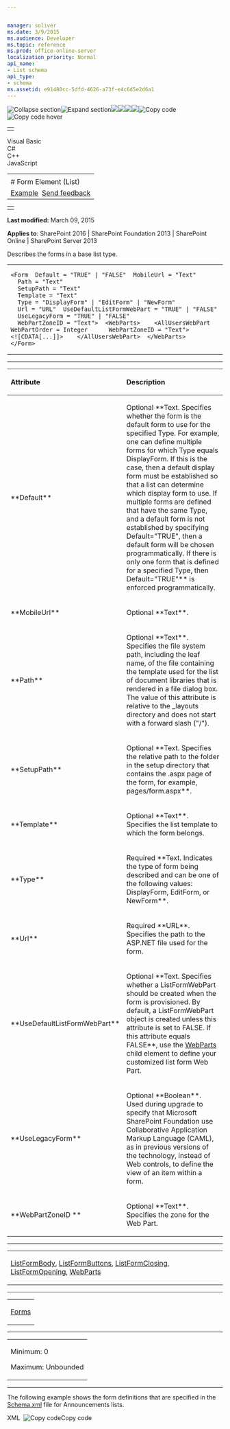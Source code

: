 ```yaml
---


manager: soliver
ms.date: 3/9/2015
ms.audience: Developer
ms.topic: reference
ms.prod: office-online-server
localization_priority: Normal
api_name:
- List schema
api_type:
- schema
ms.assetid: e91480cc-5dfd-4626-a73f-e4c6d5e2d6a1
---
```


![Collapse
section](../icons/collapse_all.gif "Collapse section")![Expand
section](../icons/expand_all.gif "Expand section")![](../icons/collapse_all.gif)![](../icons/expand_all.gif)![](../icons/dropdown.gif)![](../icons/dropdownHover.gif)![Copy
code](../icons/copycode.gif "Copy code")![Copy code
hover](../icons/copycodeHighlight.gif "Copy code hover")
<table>
<tbody>
<tr class="odd">
<td align="left"></td>
</tr>
</tbody>
</table>

Visual Basic  
C\#  
C++  
JavaScript  

<table>
<tbody>
<tr class="odd">
<td align="left"><span id="runningHeaderText"></span></td>
</tr>
<tr class="even">
<td align="left"># Form Element (List)</td>
</tr>
<tr class="odd">
<td align="left"><a href="#exampleToggle">Example</a>  <span id="headfeedbackarea" class="feedbackhead"><a href="javascript:SubmitFeedback(&#39;docthis@Microsoft.com&#39;,&#39;&#39;,&#39;&#39;,&#39;&#39;,&#39;1.0.18082.1225&#39;,&#39;%0\dThank%20you%20for%20your%20feedback.%20The%20developer%20writing%20teams%20use%20your%20feedback%20to%20improve%20documentation.%20While%20we%20are%20reviewing%20your%20feedback,%20we%20may%20send%20you%20e-mail%20to%20ask%20for%20clarification%20or%20feedback%20on%20a%20solution.%20We%20do%20not%20use%20your%20e-mail%20address%20for%20any%20other%20purpose%20and%20we%20delete%20it%20after%20we%20finish%20our%20review.%0\AFor%20further%20information%20about%20the%20privacy%20policies%20of%20Microsoft,%20please%20see%20http://privacy.microsoft.com/en-us/default.aspx.%0\A%0\d&#39;,&#39;Customer%20feedback&#39;);">Send feedback</a></span></td>
</tr>
</tbody>
</table>

<table>
<colgroup>
<col width="100%" />
</colgroup>
<tbody>
<tr class="odd">
<td align="left"></td>
</tr>
</tbody>
</table>

**Last modified:** March 09, 2015

**Applies to**: SharePoint 2016 | SharePoint Foundation 2013 |
SharePoint Online | SharePoint Server 2013

Describes the forms in a base list type.

<span codelanguage="other"></span>
<table>
<colgroup>
<col width="100%" />
</colgroup>
<tbody>
<tr class="odd">
<td align="left"><pre><code>&lt;Form  Default = &quot;TRUE&quot; | &quot;FALSE&quot;  MobileUrl = &quot;Text&quot;
  Path = &quot;Text&quot;
  SetupPath = &quot;Text&quot;
  Template = &quot;Text&quot;
  Type = &quot;DisplayForm&quot; | &quot;EditForm&quot; | &quot;NewForm&quot;
  Url = &quot;URL&quot;  UseDefaultListFormWebPart = &quot;TRUE&quot; | &quot;FALSE&quot;
  UseLegacyForm = &quot;TRUE&quot; | &quot;FALSE&quot;
  WebPartZoneID = &quot;Text&quot;&gt;  &lt;WebParts&gt;    &lt;AllUsersWebPart      WebPartOrder = Integer      WebPartZoneID = &quot;Text&quot;&gt;        &lt;![CDATA[...]]&gt;    &lt;/AllUsersWebPart&gt;  &lt;/WebParts&gt;
&lt;/Form&gt;</code></pre></td>
</tr>
</tbody>
</table>


-----------------------------------------------------------------------------------------------------------------------------------------------------------------------------------------------

<table>
<colgroup>
<col width="50%" />
<col width="50%" />
</colgroup>
<thead>
<tr class="header">
<th align="left"><p>Attribute</p></th>
<th align="left"><p>Description</p></th>
</tr>
</thead>
<tbody>
<tr class="odd">
<td align="left"><p>**Default**</p></td>
<td align="left"><p>Optional **Text</span>. Specifies whether the form is the default form to use for the specified <span class="keyword">Type</span>. For example, one can define multiple forms for which <span class="keyword">Type</span> equals <span class="keyword">DisplayForm</span>. If this is the case, then a default display form must be established so that a list can determine which display form to use. If multiple forms are defined that have the same <span class="keyword">Type</span>, and a default form is not established by specifying <span class="keyword">Default=&quot;TRUE&quot;</span>, then a default form will be chosen programmatically. If there is only one form that is defined for a specified <span class="keyword">Type</span>, then <span class="keyword">Default=&quot;TRUE&quot;** is enforced programmatically.</p></td>
</tr>
<tr class="even">
<td align="left"><p>**MobileUrl**</p></td>
<td align="left"><p>Optional **Text**.</p></td>
</tr>
<tr class="odd">
<td align="left"><p>**Path**</p></td>
<td align="left"><p>Optional **Text**. Specifies the file system path, including the leaf name, of the file containing the template used for the list of document libraries that is rendered in a file dialog box. The value of this attribute is relative to the _layouts directory and does not start with a forward slash (&quot;/&quot;).</p></td>
</tr>
<tr class="even">
<td align="left"><p>**SetupPath**</p></td>
<td align="left"><p>Optional **Text</span>. Specifies the relative path to the folder in the setup directory that contains the .aspx page of the form, for example, <span class="code">pages/form.aspx**.</p></td>
</tr>
<tr class="odd">
<td align="left"><p>**Template**</p></td>
<td align="left"><p>Optional **Text**. Specifies the list template to which the form belongs.</p></td>
</tr>
<tr class="even">
<td align="left"><p>**Type**</p></td>
<td align="left"><p>Required **Text</span>. Indicates the type of form being described and can be one of the following values: <span class="keyword">DisplayForm</span>, <span class="keyword">EditForm</span>, or <span class="keyword">NewForm**.</p></td>
</tr>
<tr class="odd">
<td align="left"><p>**Url**</p></td>
<td align="left"><p>Required **URL**. Specifies the path to the ASP.NET file used for the form.</p></td>
</tr>
<tr class="even">
<td align="left"><p>**UseDefaultListFormWebPart**</p></td>
<td align="left"><p>Optional **Text</span>. Specifies whether a ListFormWebPart should be created when the form is provisioned. By default, a <span sdata="cer" target="T:Microsoft.SharePoint.WebPartPages.ListFormWebPart"><span class="nolink">ListFormWebPart</span></span> object is created unless this attribute is set to <span class="keyword">FALSE</span>. If this attribute equals <span class="keyword">FALSE**, use the <a href="webparts-element-list.htm">WebParts</a> child element to define your customized list form Web Part.</p></td>
</tr>
<tr class="odd">
<td align="left"><p>**UseLegacyForm**</p></td>
<td align="left"><p>Optional **Boolean**. Used during upgrade to specify that Microsoft SharePoint Foundation use Collaborative Application Markup Language (CAML), as in previous versions of the technology, instead of Web controls, to define the view of an item within a form.</p></td>
</tr>
<tr class="even">
<td align="left"><p>**WebPartZoneID **</p></td>
<td align="left"><p>Optional **Text**. Specifies the zone for the Web Part.</p></td>
</tr>
</tbody>
</table>


---------------------------------------------------------------------------------------------------------------------------------------------------------------------------------------------------

<table>
<colgroup>
<col width="100%" />
</colgroup>
<tbody>
<tr class="odd">
<td align="left"><p><a href="listformbody-element-list.htm">ListFormBody</a>, <a href="listformbuttons-element-list.htm">ListFormButtons</a>, <a href="listformclosing-element-list.htm">ListFormClosing</a>, <a href="listformopening-element-list.htm">ListFormOpening</a>, <a href="webparts-element-list.htm">WebParts</a></p></td>
</tr>
</tbody>
</table>


----------------------------------------------------------------------------------------------------------------------------------------------------------------------------------------------------

<table>
<colgroup>
<col width="100%" />
</colgroup>
<tbody>
<tr class="odd">
<td align="left"><p><a href="forms-element-list.htm">Forms</a></p></td>
</tr>
</tbody>
</table>


------------------------------------------------------------------------------------------------------------------------------------------------------------------------------------------------

<table>
<colgroup>
<col width="100%" />
</colgroup>
<tbody>
<tr class="odd">
<td align="left"><p>Minimum: 0</p>
<p>Maximum: Unbounded</p></td>
</tr>
</tbody>
</table>


------------------------------------------------------------------------------------------------------------------------------------------------------------------------------------------

The following example shows the form definitions that are specified in
the
[Schema.xml](http://msdn.microsoft.com/library/c2f01064-80d8-47ee-b602-ecf4c480ac56(Office.15).aspx)
file for Announcements lists.

<span codelanguage="xmlLang"></span>
XML 
<span class="copyCode" onclick="CopyCode(this)"
onkeypress="CopyCode_CheckKey(this, event)"
onmouseover="ChangeCopyCodeIcon(this)"
onmouseout="ChangeCopyCodeIcon(this)" tabindex="0">![Copy
code](../icons/copycode.gif "Copy code")Copy code</span>
    <Forms>
          <Form Type="DisplayForm" Url="DispForm.aspx" SetupPath="pages\form.aspx" WebPartZoneID="Main" />
          <Form Type="EditForm" Url="EditForm.aspx" SetupPath="pages\form.aspx" WebPartZoneID="Main" />
          <Form Type="NewForm" Url="NewForm.aspx" SetupPath="pages\form.aspx" WebPartZoneID="Main" />
        </Forms>








